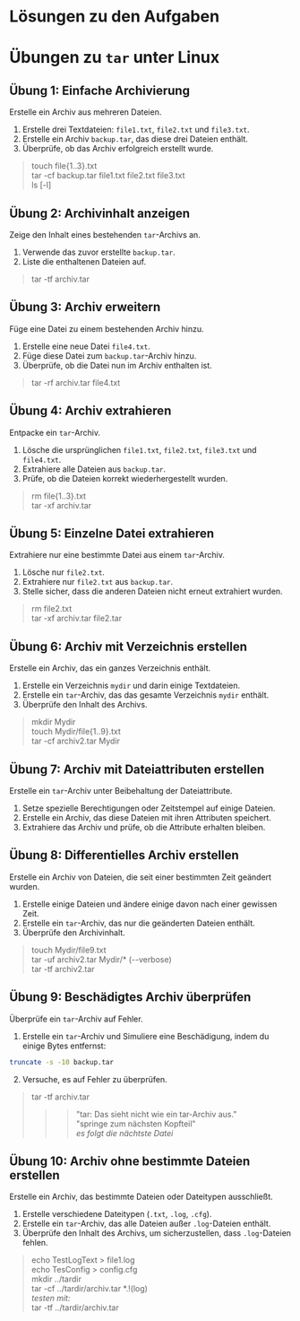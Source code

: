 # Lösungen zu den Aufgaben
# Übungen zu `tar` unter Linux


## Übung 1: Einfache Archivierung
Erstelle ein Archiv aus mehreren Dateien.

1. Erstelle drei Textdateien: `file1.txt`, `file2.txt` und `file3.txt`.
2. Erstelle ein Archiv `backup.tar`, das diese drei Dateien enthält.
3. Überprüfe, ob das Archiv erfolgreich erstellt wurde.

> touch file{1..3}.txt  
> tar -cf backup.tar file1.txt file2.txt file3.txt  
> ls [-l]  

## Übung 2: Archivinhalt anzeigen
Zeige den Inhalt eines bestehenden `tar`-Archivs an.

1. Verwende das zuvor erstellte `backup.tar`.
2. Liste die enthaltenen Dateien auf.

> tar -tf archiv.tar  

## Übung 3: Archiv erweitern
Füge eine Datei zu einem bestehenden Archiv hinzu.

1. Erstelle eine neue Datei `file4.txt`.
2. Füge diese Datei zum `backup.tar`-Archiv hinzu.
3. Überprüfe, ob die Datei nun im Archiv enthalten ist.

> tar -rf archiv.tar file4.txt  

## Übung 4: Archiv extrahieren
Entpacke ein `tar`-Archiv.

1. Lösche die ursprünglichen `file1.txt`, `file2.txt`, `file3.txt` und `file4.txt`.
2. Extrahiere alle Dateien aus `backup.tar`.
3. Prüfe, ob die Dateien korrekt wiederhergestellt wurden.

> rm file{1..3}.txt  
> tar -xf archiv.tar  

## Übung 5: Einzelne Datei extrahieren
Extrahiere nur eine bestimmte Datei aus einem `tar`-Archiv.

1. Lösche nur `file2.txt`.
2. Extrahiere nur `file2.txt` aus `backup.tar`.
3. Stelle sicher, dass die anderen Dateien nicht erneut extrahiert wurden.

> rm file2.txt  
> tar -xf archiv.tar file2.tar  

## Übung 6: Archiv mit Verzeichnis erstellen
Erstelle ein Archiv, das ein ganzes Verzeichnis enthält.

1. Erstelle ein Verzeichnis `mydir` und darin einige Textdateien.
2. Erstelle ein `tar`-Archiv, das das gesamte Verzeichnis `mydir` enthält.
3. Überprüfe den Inhalt des Archivs.

> mkdir Mydir  
> touch Mydir/file{1..9}.txt  
> tar -cf archiv2.tar Mydir  

## Übung 7: Archiv mit Dateiattributen erstellen
Erstelle ein `tar`-Archiv unter Beibehaltung der Dateiattribute.

1. Setze spezielle Berechtigungen oder Zeitstempel auf einige Dateien.
2. Erstelle ein Archiv, das diese Dateien mit ihren Attributen speichert.
3. Extrahiere das Archiv und prüfe, ob die Attribute erhalten bleiben.

>  

## Übung 8: Differentielles Archiv erstellen
Erstelle ein Archiv von Dateien, die seit einer bestimmten Zeit geändert wurden.

1. Erstelle einige Dateien und ändere einige davon nach einer gewissen Zeit.
2. Erstelle ein `tar`-Archiv, das nur die geänderten Dateien enthält.
3. Überprüfe den Archivinhalt.

> touch Mydir/file9.txt  
> tar -uf archiv2.tar Mydir/* (--verbose)  
> tar -tf archiv2.tar  

## Übung 9: Beschädigtes Archiv überprüfen
Überprüfe ein `tar`-Archiv auf Fehler.

1. Erstelle ein `tar`-Archiv und Simuliere eine Beschädigung, indem du einige Bytes entfernst:
```sh
truncate -s -10 backup.tar
```
2. Versuche, es auf Fehler zu überprüfen.

> tar -tf archiv.tar   
> >> "tar: Das sieht nicht wie ein tar-Archiv aus."  
> >> "springe zum nächsten Kopfteil"  
> >> *es folgt die nächtste Datei*  

## Übung 10: Archiv ohne bestimmte Dateien erstellen
Erstelle ein Archiv, das bestimmte Dateien oder Dateitypen ausschließt.

1. Erstelle verschiedene Dateitypen (`.txt`, `.log`, `.cfg`).
2. Erstelle ein `tar`-Archiv, das alle Dateien außer `.log`-Dateien enthält.
3. Überprüfe den Inhalt des Archivs, um sicherzustellen, dass `.log`-Dateien fehlen.

> echo TestLogText > file1.log  
> echo TesConfig > config.cfg  
> mkdir ../tardir  
> tar -cf ../tardir/archiv.tar *.!(log)  
> *testen mit:*  
> tar -tf ../tardir/archiv.tar   
